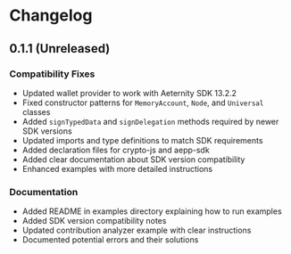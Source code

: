 # Changelog

## 0.1.1 (Unreleased)

### Compatibility Fixes
- Updated wallet provider to work with Aeternity SDK 13.2.2
- Fixed constructor patterns for `MemoryAccount`, `Node`, and `Universal` classes
- Added `signTypedData` and `signDelegation` methods required by newer SDK versions
- Updated imports and type definitions to match SDK requirements
- Added declaration files for crypto-js and aepp-sdk
- Added clear documentation about SDK version compatibility
- Enhanced examples with more detailed instructions

### Documentation
- Added README in examples directory explaining how to run examples
- Added SDK version compatibility notes
- Updated contribution analyzer example with clear instructions
- Documented potential errors and their solutions 
